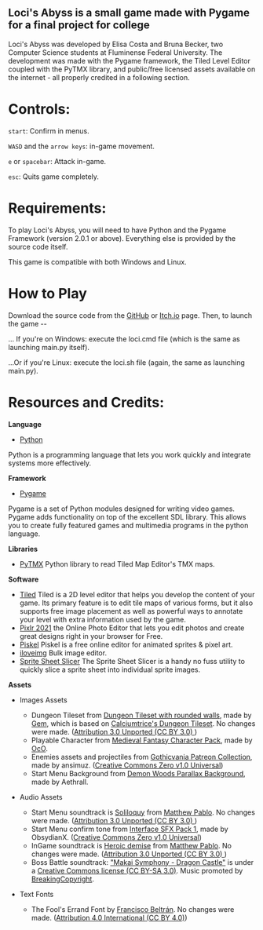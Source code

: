 

 ## **Loci's Abyss** is a small game made with Pygame for a final project for college
 
 Loci's Abyss was developed by Elisa Costa and Bruna Becker, two Computer Science students at Fluminense Federal University. The development was made with the Pygame framework, the Tiled Level Editor coupled with the PyTMX library, and public/free licensed assets available on the internet - all properly credited in a following section.

# Controls:

`start`: Confirm in menus.

`WASD` and the `arrow keys`: in-game movement. 

`e` or `spacebar`: Attack in-game.

`esc`: Quits game completely.


# Requirements:

To play Loci's Abyss, you will need to have Python and the Pygame Framework (version 2.0.1 or above). Everything else is provided by the source code itself.

This game is compatible with both Windows and Linux.

# How to Play 

Download the source code from the [GitHub](https://github.com/BrunaBecker/LocisAbyss) or [Itch.io](https://brunaeelisa.itch.io/locis-abyss) page.
Then, to launch the game --

... If you're on Windows:
execute the loci.cmd file (which is the same as launching main.py itself).

...Or if you're Linux:
execute the loci.sh file (again, the same as launching main.py).

# Resources and Credits:
	
**Language**

* [Python](https://www.python.org/)

Python is a programming language that lets you work quickly and integrate systems more effectively.

**Framework**

* [Pygame](https://www.pygame.org/news)

Pygame is a set of Python modules designed for writing video games. Pygame adds functionality on top of the excellent SDL library. This allows you to create fully featured games and multimedia programs in the python language.

**Libraries**

* [PyTMX](https://github.com/bitcraft/pytmx) Python library to read Tiled Map Editor's TMX maps. 

**Software**

* [Tiled](https://www.mapeditor.org/) Tiled is a 2D level editor that helps you develop the content of your game. Its primary feature is to edit tile maps of various forms, but it also supports free image placement as well as powerful ways to annotate your level with extra information used by the game.
* [Pixlr 2021](https://pixlr.com/) the Online Photo Editor that lets you edit photos and create great designs right in your browser for Free.
* [Piskel](https://www.piskelapp.com/) Piskel is a free online editor for animated sprites & pixel art.
* [iloveimg](https://www.iloveimg.com/resize-image) Bulk image editor.
* [Sprite Sheet Slicer](https://isometric8.itch.io/sprite-sheet-slicer) The Sprite Sheet Slicer is a handy no fuss utility to quickly slice a sprite sheet into individual sprite images.

**Assets** 

* Images Assets
    * Dungeon Tileset from [Dungeon Tileset with rounded walls](https://opengameart.org/content/dungeon-tileset-with-rounded-walls), made by [Gem](http://www.limbusdev.de/), which is based on [Calciumtrice's Dungeon Tileset](http://opengameart.org/content/dungeon-tileset-1). No changes were made. ([Attribution 3.0 Unported (CC BY 3.0) ](https://creativecommons.org/licenses/by/3.0/))
    * Playable Character from [Medieval Fantasy Character Pack](https://oco.itch.io/medieval-fantasy-character-pack), made by [OcO](https://oco.itch.io/).
	* Enemies assets and projectiles from [Gothicvania Patreon Collection](https://ansimuz.itch.io/gothicvania-patreon-collection), made by ansimuz. ([Creative Commons Zero v1.0 Universal](https://creativecommons.org/licenses/by/1.0/))
    * Start Menu Background from [Demon Woods Parallax Background](https://aethrall.itch.io/demon-woods-parallax-background), made by Aethrall.


* Audio Assets
    * Start Menu soundtrack is [Soliloquy](https://opengameart.org/content/soliloquy) from [Matthew Pablo](http://www.matthewpablo.com/contact). No changes were made. ([Attribution 3.0 Unported (CC BY 3.0) ](https://creativecommons.org/licenses/by/3.0/))
	* Start Menu confirm tone from [Interface SFX Pack 1](https://obsydianx.itch.io/interface-sfx-pack-1), made by ObsydianX. ([Creative Commons Zero v1.0 Universal](https://creativecommons.org/licenses/by/1.0/))
    * InGame soundtrack is [Heroic demise](https://opengameart.org/content/heroic-demise-updated-version) from [Matthew Pablo](http://www.matthewpablo.com/contact). No changes were made. ([Attribution 3.0 Unported (CC BY 3.0) ](https://creativecommons.org/licenses/by/3.0/))
    * Boss Battle soundtrack: ["Makai Symphony - Dragon Castle"](https://www.youtube.com/watch?v=9gBTKiVqprE) is under a [Creative Commons license (CC BY-SA 3.0)](https://creativecommons.org/licenses/by/3.0/). Music promoted by [BreakingCopyright](https://bit.ly/b-dragon-castle).


* Text Fonts 
	* The Fool's Errand Font by [Francisco Beltrán](https://frankqbe.tumblr.com/). No changes were made. ([Attribution 4.0 International (CC BY 4.0)](https://creativecommons.org/licenses/by/4.0/#))


